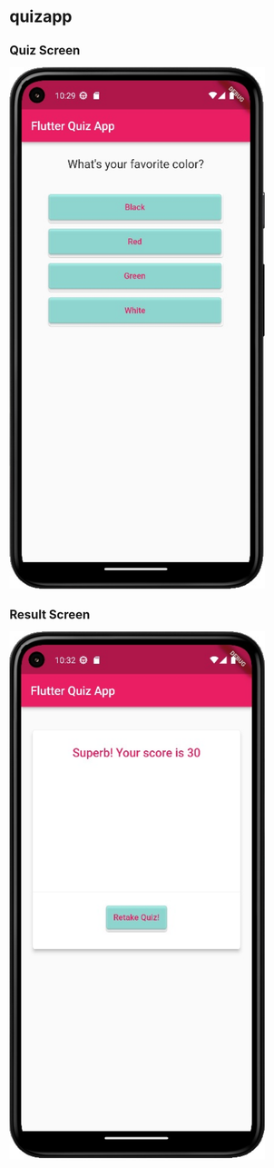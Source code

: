 # quizapp


## Quiz Screen

<img src="./assets/images/quiz_screen.jpg" width="450">


## Result Screen

<img src="./assets/images/result_screen.jpg" width="450">